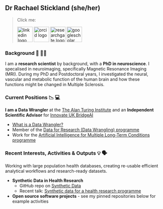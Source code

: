 ## Dr Rachael Stickland (she/her)

> Click me:  
> 
> [<img height="50" src="https://github.com/RayStick/RayStick/assets/50215726/78a68437-0b09-4a96-b4ab-d78dc9676869" alt="linkedin logo">](https://www.linkedin.com/in/rstickland-phd)
> [<img height="50" src="https://github.com/RayStick/RayStick/assets/50215726/706abccc-70d5-483b-b906-1750072c61d9" alt="orcid logo">](https://orcid.org/0000-0003-3398-4272)
> [<img height="50" src="https://github.com/RayStick/RayStick/assets/50215726/bce19902-dbee-40d9-b7fe-57cfeee3d305" alt="researchgate logo">](https://www.researchgate.net/profile/Rachael-Stickland)
> [<img height="50" src="https://github.com/RayStick/RayStick/assets/50215726/68d77b87-e430-4ee9-bc65-f4a486a43668" alt="googlescholar logo">](https://scholar.google.com/citations?user=r7BTR4cAAAAJ&hl=en) 

### Background 🧠 🧑‍🔬

I am a **research scientist** by background, with a **PhD in neuroscience**. I specalised in neuroimaging, specifically Magnetic Resonance Imaging (MRI). During my PhD and Postdoctoral years, I investigated the neural, vascular and metabolic function of the human brain and how these functions might be changed in Multiple Sclerosis.  

### Current Positions 📉 💻

**I am a Data Wrangler** at the [The Alan Turing Institute](https://www.turing.ac.uk/people/researchers/rachael-stickland) and an **Independent Scientific Advisor** for [Innovate UK BridgeAI](https://iuk.ktn-uk.org/programme/bridgeai/)

- [What is a Data Wrangler?](https://the-turing-way.netlify.app/collaboration/research-infrastructure-roles/data-wrangler.html)
- Member of the [Data for Research (Data Wrangling) programme](https://www.turing.ac.uk/research/data-for-research)
- Work for the [Artificial Intelligence for Multiple Long-Term Conditions programme](https://www.turing.ac.uk/research/research-projects/ai-multiple-long-term-conditions-research-support-facility)

### Recent Interests, Activities & Outputs 💡 🗣️

Working with large population health databases, creating re-usable efficient analytical workflows and research-ready datasets. 

- **Synthetic Data in Health Research**
  - GitHub repo on [Synthetic Data](https://github.com/aim-rsf/Synthetic-Data)
  - Recent talk: [Synthetic data for a health research programme](https://zenodo.org/records/10561361)
- **Open source software projects** - see my pinned repositories below for example activities 





